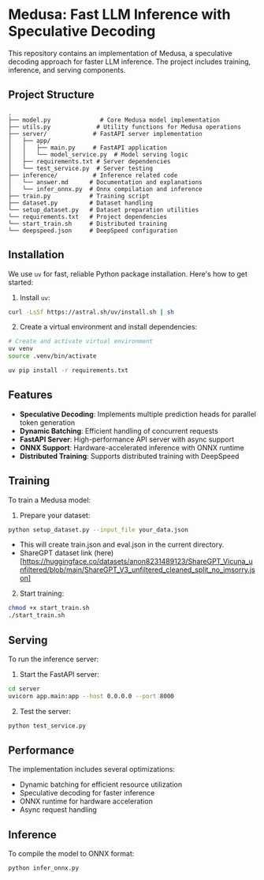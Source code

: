 # Medusa: Fast LLM Inference with Speculative Decoding

This repository contains an implementation of Medusa, a speculative decoding approach for faster LLM inference. The project includes training, inference, and serving components.

## Project Structure

```
.
├── model.py              # Core Medusa model implementation
├── utils.py             # Utility functions for Medusa operations
├── server/             # FastAPI server implementation
│   ├── app/
│   │   ├── main.py     # FastAPI application
│   │   └── model_service.py  # Model serving logic
│   ├── requirements.txt # Server dependencies
│   └── test_service.py  # Server testing
├── inference/          # Inference related code
│   └── answer.md      # Documentation and explanations
│   └── infer_onnx.py  # Onnx compilation and inference
├── train.py           # Training script
├── dataset.py         # Dataset handling
└── setup_dataset.py   # Dataset preparation utilities
└── requirements.txt   # Project dependencies
└── start_train.sh     # Distributed training 
└── deepspeed.json     # DeepSpeed configuration
```

## Installation

We use `uv` for fast, reliable Python package installation. Here's how to get started:

1. Install `uv`:
```bash
curl -LsSf https://astral.sh/uv/install.sh | sh
```

2. Create a virtual environment and install dependencies:
```bash
# Create and activate virtual environment
uv venv
source .venv/bin/activate 

uv pip install -r requirements.txt
```

## Features

- **Speculative Decoding**: Implements multiple prediction heads for parallel token generation
- **Dynamic Batching**: Efficient handling of concurrent requests
- **FastAPI Server**: High-performance API server with async support
- **ONNX Support**: Hardware-accelerated inference with ONNX runtime
- **Distributed Training**: Supports distributed training with DeepSpeed

## Training

To train a Medusa model:

1. Prepare your dataset:
```bash
python setup_dataset.py --input_file your_data.json
```
 - This will create train.json and eval.json in the current directory.
 - ShareGPT dataset link (here)[https://huggingface.co/datasets/anon8231489123/ShareGPT_Vicuna_unfiltered/blob/main/ShareGPT_V3_unfiltered_cleaned_split_no_imsorry.json]

2. Start training:
```bash
chmod +x start_train.sh
./start_train.sh
```

## Serving

To run the inference server:

1. Start the FastAPI server:
```bash
cd server
uvicorn app.main:app --host 0.0.0.0 --port 8000
```

2. Test the server:
```bash
python test_service.py
```

## Performance

The implementation includes several optimizations:
- Dynamic batching for efficient resource utilization
- Speculative decoding for faster inference
- ONNX runtime for hardware acceleration
- Async request handling


## Inference

To compile the model to ONNX format:
```bash
python infer_onnx.py
```